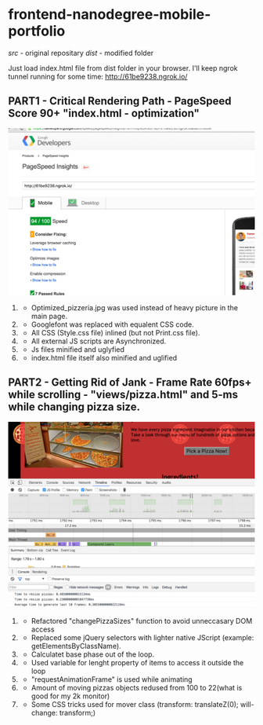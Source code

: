 # frontend-nanodegree-mobile-portfolio
*src* - original repositary
*dist* - modified folder

Just load index.html file from dist folder in your browser.
I'll keep ngrok tunnel running for some time: http://61be9238.ngrok.io/



## PART1 - Critical Rendering Path - PageSpeed Score 90+  "index.html - optimization"
![GitHub Logo](/scrshoots/speedtest.png)

1. - Optimized_pizzeria.jpg was used instead of heavy picture in the main page.
2. - Googlefont was replaced with equalent CSS code.
3. - All CSS (Style.css file) inlined (but not Print.css file).
4. - All external JS scripts are Asynchronized.
5. - Js files minified and uglyfied
6. - index.html file itself also minified and uglified

## PART2 - Getting Rid of Jank - Frame Rate 60fps+ while scrolling - "views/pizza.html" and 5-ms while changing pizza size.
![GitHub Logo](/scrshoots/60frame.png)

1. - Refactored "changePizzaSizes" function to avoid unneccasary DOM access
2. - Replaced some jQuery selectors with lighter native JScript (example: getElementsByClassName).
3. - Calculatet base phase out of the loop.
4. - Used variable for lenght property of items to access it outside the loop
5. - "requestAnimationFrame" is used while animating
6. - Amount of moving pizzas objects redused from 100 to 22(what is good for my 2k monitor)
7. - Some CSS tricks used for mover class (transform: translateZ(0);
  will-change: transform;)
